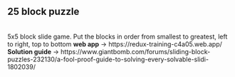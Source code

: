 <h2>25 block puzzle</h2>
<br>5x5 block slide game. Put the blocks in order from smallest to greatest, left to right, top to bottom
<b>web app</b> -> https://redux-training-c4a05.web.app/
<br><b>Solution guide</b> -> https://www.giantbomb.com/forums/sliding-block-puzzles-232130/a-fool-proof-guide-to-solving-every-solvable-slidi-1802039/
